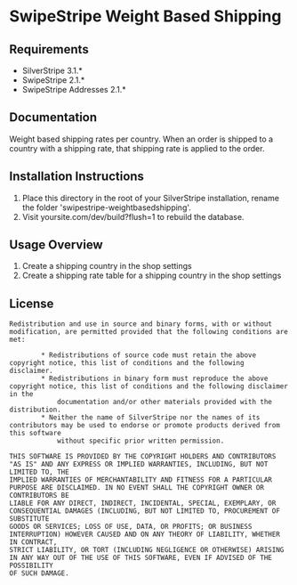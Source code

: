 # SwipeStripe Weight Based Shipping


## Requirements
* SilverStripe 3.1.*
* SwipeStripe 2.1.*
* SwipeStripe Addresses 2.1.*

## Documentation
Weight based shipping rates per country. When an order is shipped to a country with a shipping rate, that shipping rate is applied to the order.

## Installation Instructions
1. Place this directory in the root of your SilverStripe installation, rename the folder 'swipestripe-weightbasedshipping'.
2. Visit yoursite.com/dev/build?flush=1 to rebuild the database.

## Usage Overview
1. Create a shipping country in the shop settings
2. Create a shipping rate table for a shipping country in the shop settings

## License
	Redistribution and use in source and binary forms, with or without modification, are permitted provided that the following conditions are met:

			* Redistributions of source code must retain the above copyright notice, this list of conditions and the following disclaimer.
			* Redistributions in binary form must reproduce the above copyright notice, this list of conditions and the following disclaimer in the 
				documentation and/or other materials provided with the distribution.
			* Neither the name of SilverStripe nor the names of its contributors may be used to endorse or promote products derived from this software 
				without specific prior written permission.

	THIS SOFTWARE IS PROVIDED BY THE COPYRIGHT HOLDERS AND CONTRIBUTORS "AS IS" AND ANY EXPRESS OR IMPLIED WARRANTIES, INCLUDING, BUT NOT LIMITED TO, THE 
	IMPLIED WARRANTIES OF MERCHANTABILITY AND FITNESS FOR A PARTICULAR PURPOSE ARE DISCLAIMED. IN NO EVENT SHALL THE COPYRIGHT OWNER OR CONTRIBUTORS BE 
	LIABLE FOR ANY DIRECT, INDIRECT, INCIDENTAL, SPECIAL, EXEMPLARY, OR CONSEQUENTIAL DAMAGES (INCLUDING, BUT NOT LIMITED TO, PROCUREMENT OF SUBSTITUTE 
	GOODS OR SERVICES; LOSS OF USE, DATA, OR PROFITS; OR BUSINESS INTERRUPTION) HOWEVER CAUSED AND ON ANY THEORY OF LIABILITY, WHETHER IN CONTRACT, 
	STRICT LIABILITY, OR TORT (INCLUDING NEGLIGENCE OR OTHERWISE) ARISING IN ANY WAY OUT OF THE USE OF THIS SOFTWARE, EVEN IF ADVISED OF THE POSSIBILITY 
	OF SUCH DAMAGE.
